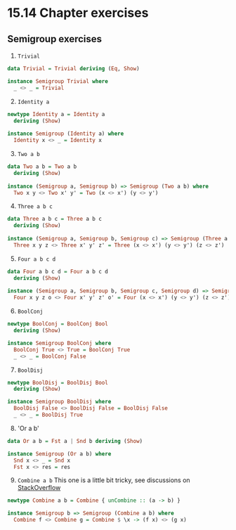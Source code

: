 # 15.14 Chapter exercises
## Semigroup exercises
1. `Trivial`
```haskell
data Trivial = Trivial deriving (Eq, Show)

instance Semigroup Trivial where
  _ <> _ = Trivial
```
2. `Identity a`
```haskell
newtype Identity a = Identity a
  deriving (Show)
  
instance Semigroup (Identity a) where
  Identity x <> _ = Identity x
```
3. `Two a b`
```haskell
data Two a b = Two a b
  deriving (Show)
  
instance (Semigroup a, Semigroup b) => Semigroup (Two a b) where
  Two x y <> Two x' y' = Two (x <> x') (y <> y')
```
4. `Three a b c`
```haskell
data Three a b c = Three a b c
  deriving (Show)
  
instance (Semigroup a, Semigroup b, Semigroup c) => Semigroup (Three a b c) where
  Three x y z <> Three x' y' z' = Three (x <> x') (y <> y') (z <> z')
```
5. `Four a b c d`
```haskell
data Four a b c d = Four a b c d
  deriving (Show)
  
instance (Semigroup a, Semigroup b, Semigroup c, Semigroup d) => Semigroup (Four a b c d) where
  Four x y z o <> Four x' y' z' o' = Four (x <> x') (y <> y') (z <> z') (o <> o')
```
6. `BoolConj`
```haskell
newtype BoolConj = BoolConj Bool
  deriving (Show)

instance Semigroup BoolConj where
  BoolConj True <> True = BoolConj True
  _ <> _ = BoolConj False
```
7. `BoolDisj`
```haskell
newtype BoolDisj = BoolDisj Bool
  deriving (Show)

instance Semigroup BoolDisj where
  BoolDisj False <> BoolDisj False = BoolDisj False
  _ <> _ = BoolDisj True
```
8. 'Or a b'
```haskell
data Or a b = Fst a | Snd b deriving (Show)

instance Semigroup (Or a b) where
  Snd x <> _ = Snd x
  Fst x <> res = res
```
9. `Combine a b` This one is a little bit tricky, see discussions on [StackOverflow](http://stackoverflow.com/questions/39456716/how-to-write-semigroup-instance-for-this-data-type/39456925)
```haskell
newtype Combine a b = Combine { unCombine :: (a -> b) }

instance Semigroup b => Semigroup (Combine a b) where
  Combine f <> Combine g = Combine $ \x -> (f x) <> (g x)
```
